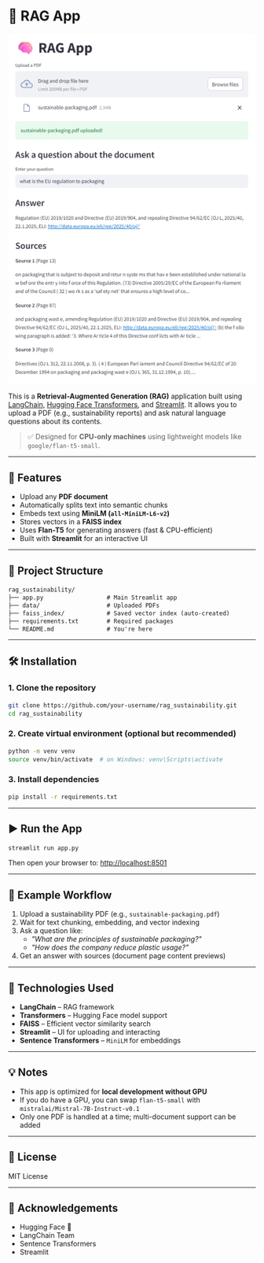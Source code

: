
# 🧠 RAG App 

<p align="center">
  <img src="app_screen.png" alt="APP" width="600"/>
</p>

This is a **Retrieval-Augmented Generation (RAG)** application built using [LangChain](https://github.com/langchain-ai/langchain), [Hugging Face Transformers](https://huggingface.co/docs/transformers/index), and [Streamlit](https://streamlit.io/). It allows you to upload a PDF (e.g., sustainability reports) and ask natural language questions about its contents.

> ✅ Designed for **CPU-only machines** using lightweight models like `google/flan-t5-small`.

---

## 🚀 Features

- Upload any **PDF document**
- Automatically splits text into semantic chunks
- Embeds text using **MiniLM (`all-MiniLM-L6-v2`)**
- Stores vectors in a **FAISS index**
- Uses **Flan-T5** for generating answers (fast & CPU-efficient)
- Built with **Streamlit** for an interactive UI

---

## 📁 Project Structure

```
rag_sustainability/
├── app.py                  # Main Streamlit app
├── data/                   # Uploaded PDFs
├── faiss_index/            # Saved vector index (auto-created)
├── requirements.txt        # Required packages
└── README.md               # You're here
```

---

## 🛠️ Installation

### 1. Clone the repository

```bash
git clone https://github.com/your-username/rag_sustainability.git
cd rag_sustainability
```

### 2. Create virtual environment (optional but recommended)

```bash
python -m venv venv
source venv/bin/activate  # on Windows: venv\Scripts\activate
```

### 3. Install dependencies

```bash
pip install -r requirements.txt
```

---

## ▶️ Run the App

```bash
streamlit run app.py
```

Then open your browser to: [http://localhost:8501](http://localhost:8501)

---

## 📌 Example Workflow

1. Upload a sustainability PDF (e.g., `sustainable-packaging.pdf`)
2. Wait for text chunking, embedding, and vector indexing
3. Ask a question like:
   - *"What are the principles of sustainable packaging?"*
   - *"How does the company reduce plastic usage?"*
4. Get an answer with sources (document page content previews)

---

## 🧠 Technologies Used

- **LangChain** – RAG framework
- **Transformers** – Hugging Face model support
- **FAISS** – Efficient vector similarity search
- **Streamlit** – UI for uploading and interacting
- **Sentence Transformers** – `MiniLM` for embeddings

---

## 💡 Notes

- This app is optimized for **local development without GPU**
- If you do have a GPU, you can swap `flan-t5-small` with `mistralai/Mistral-7B-Instruct-v0.1`
- Only one PDF is handled at a time; multi-document support can be added

---

## 📄 License

MIT License

---

## 🙌 Acknowledgements

- Hugging Face 🤗  
- LangChain Team  
- Sentence Transformers  
- Streamlit
